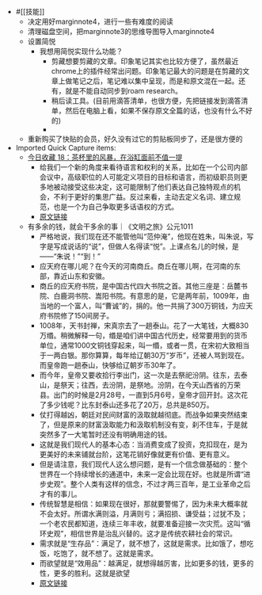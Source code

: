 - #[[技能]]
    - 决定用好marginnote4，进行一些有难度的阅读
    - 清理磁盘空间，把marginnote3的思维导图导入marginnote4
    - 设置简悦
        - 我想用简悦实现什么功能？
            - 剪藏想要剪藏的文章。印象笔记其实也比较方便了，虽然最近chrome上的插件经常出问题。印象笔记最大的问题是在剪藏的文章上做笔记之后，笔记难以集中呈现，而是和原文混在一起。还有，就是不能自动同步到roam research。
            - 稍后读工具。(目前用滴答清单，也很方便，先把链接发到滴答清单，然后在电脑上看，如果不保存原文全篇的话，也没有什么不好的)
            - 
    - 重新购买了快贴的会员，好久没有过它的剪贴板同步了，还是很方便的
- Imported Quick Capture items:
    - [今日收藏 18：茶杯里的风暴，在浴缸面前不值一提](https://mp.weixin.qq.com/s?__biz=MjM5NjAxOTU4MA==&mid=3009340069&idx=2&sn=a1d266af7608d1f56fe3e89af106235d&chksm=91d61567fb30450bceb738085d5b74afba929cecef321b00d16e59e7c1af4498e93fceef7a96)
        - 给我们一个新的角度来看待语言和权利的关系，比如在一个公司内部会议中，高级职位的人可能定义项目的目标和语言，而初级职员则更多地被动接受这些决定，这可能限制了他们表达自己独特观点的机会，不利于更好的集思广益。反过来看，主动去定义名词、建立规范，也是一个为自己争取更多话语权的方式。
        - [原文链接](https://mp.weixin.qq.com/s?__biz=MjM5NjAxOTU4MA==&mid=3009340069&idx=2&sn=a1d266af7608d1f56fe3e89af106235d&chksm=91d61567fb30450bceb738085d5b74afba929cecef321b00d16e59e7c1af4498e93fceef7a96)
    - 有多余的钱，就会干多余的事｜《文明之旅》公元1011
        - 严格地说，我们现在还不能管他叫“范仲淹”，他现在姓朱，叫朱说，写字是写成说话的“说”，但做人名得读“悦”。上课点名儿的时候，是——“朱说！”“到！”
        - 应天府在哪儿呢？在今天的河南商丘。商丘在哪儿啊，在河南的东部，靠近山东和安徽。
        - 商丘的应天府书院，是中国古代四大书院之首。其他三座是：岳麓书院、白鹿洞书院、嵩阳书院。有意思的是，它是两年前，1009年，由当地的一个富人，叫“曹诚”的，捐的。他一共捐了300万铜钱，为应天府书院修了150间房子。
        - 1008年，天书封禅，宋真宗去了一趟泰山。花了一大笔钱，大概830万缗。稍微解释一句，缗是咱们讲中国古代历史，经常要用到的货币单位，通常1000文铜钱穿起来，叫一缗，或者一贯，在宋初大致相当于一两白银。那你算算，每年给辽朝30万“岁币”，还被人骂到现在。而皇帝跑一趟泰山，快够给辽朝岁币30年了。
        - 而今年，皇帝又要收拾行李出门，这一次是去祭祀汾阴。往东，去泰山，是祭天；往西，去汾阴，是祭地。汾阴，在今天山西省的万荣县。出门的时候是2月28号，一直到5月6号，皇帝才回开封。这次花了多少钱呢？比东封泰山还多花了20万，总共是850万。
        - 仗打得越凶，朝廷对民间财富的汲取就越彻底。而战争如果突然结束了，但是原来的财富汲取能力和汲取机制没有变，刹不住车，于是就突然多了一大笔暂时还没有明确用途的钱。
        - 这就是我们现代人的基本心态：当消费变成了投资，克扣现在，是为更美好的未来铺就台阶，这笔花销好像就更有价值、更有意义。
        - 但是请注意，我们现代人这么想问题，是有一个信念做基础的：整个世界在一个持续增长的通道中，未来一定会比现在好。也就是所谓“进步史观”。整个人类有这样的信念，不过才两三百年，是工业革命之后才有的事儿。
        - 传统智慧是相信：如果现在很好，那就要警惕了，因为未来大概率就不会太好。所谓水满则溢，月满则亏；满招损、谦受益；过犹不及；一个老农民都知道，连续三年丰收，就要准备迎接一次灾荒。这叫“循环史观”，相信世界是治乱兴替的。这才是传统农耕社会的常识。
        - 需求就是“生存品”：满足了，就不想了，这就是需求。比如饿了，想吃饭，吃饱了，就不想了。这就是需求。
        - 而欲望就是“效用品”：越满足，就想得越厉害，比如更多的钱，更多的性，更多的胜利。这就是欲望
        - [原文链接](https://mp.weixin.qq.com/s?__biz=MjM5NjAxOTU4MA==&mid=3009340045&idx=1&sn=058d5db86cb62a72bffdcb8e150304f7&chksm=91a1a91258044ff2945b130a77ccf72177e54031e9cf1e9a9eb764e3454fabaa4823cbc4ef50)

